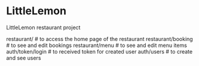 # LittleLemon
LittleLemon restaurant project

restaurant/ # to access the home page of the restaurant
restaurant/booking # to see and edit bookings
restaurant/menu # to see and edit menu items
auth/token/login # to received token for created user
auth/users # to create and see users
